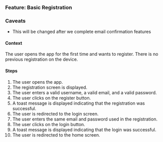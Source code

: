### Feature: Basic Registration

### Caveats

- This will be changed after we complete email confirmation features

#### Context

The user opens the app for the first time and wants to register.
There is no previous registration on the device.

#### Steps

1. The user opens the app.
2. The registration screen is displayed.
3. The user enters a valid username, a valid email, and a valid password.
4. The user clicks on the register button.
5. A toast message is displayed indicating that the registration was successful.
6. The user is redirected to the login screen.
7. The user enters the same email and password used in the registration.
8. The user clicks on the login button.
9. A toast message is displayed indicating that the login was successful.
10. The user is redirected to the home screen.
